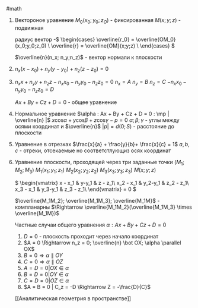 #math

1. Вектороное уравнение
	$M_0(x_0; y_0;z_O)$ - фиксированная
	$M(x; y;z)$ - подвижная
	
	радиус вектор -$
	\begin{cases}
	\overline{r_0} = \overline{OM_0}(x_0;y_0;z_0) \\
	\overline{r} = \overline{OM}(x;y;z) \\
	\end{cases}
	$
	
	$\overline{n}(n_x; n_y;n_z)$ - вектор нормали к плоскости
	
	
2. $n_x(x-x_0) + n_y(y-y_0) + n_z(z-z_0)=0$
3. $n_xx + n_yy + n_zz - n_xx_0 - n_yy_0 - n_zz_0 = 0$
	$n_x = A$
	$n_y = B$
	$n_z = C$
	$-n_xx_0 - n_yy_0 - n_zz_0 = D$
	
	$Ax+By + Cz + D = 0$ - общее уравнение
4. Нормальное уравнение
	$\alpha : Ax + By + Cz + D = 0 : \mp | \overline{n} |$
	$x \text{cos} \alpha + y \text{cos} \beta + z \text{cos} \gamma - p = 0$
	$\alpha; \beta; \gamma$ - углы между осями координат и $\overline{n}$
	$|p| = d(0; S)$ - расстояние до плоскости
5. Уравнение в отрезках
	$\frac{x}{a} + \frac{y}{b}+ \frac{x}{c} = 1$
	$a,b,c$ - отреки, отсекаемые но соответстлующиз осях координат 
6. Уравнение плоскости, проходящей через три заданные точки $(M_1;M_2;M_3)$
	$M_1(x_1;y_1;z_1)$
	$M_2(x_2;y_2;z_2)$
	$M_3(x_3;y_3;z_3)$
	$M(x;y;z)$
	
	$
	\begin{vmatrix}
	x - x_1 & y-y_1 & z - z_1\\
	x_2 - x_1 & y_2-y_1 & z_2 - z_1\\
	x_3 - x_1 & y_3-y_1 & z_3 - z_1\\
	\end{vmatrix} = 0
	$
	
	$\overline{M_1M_2}; \overline{M_1M_3}; \overline{M_1M}$ - компланарны $\Rightarrow  \overline{M_1M_2}(\overline{M_1M_3} \times \overline{M_1M})$
	
	
	Частные случаи общего уравнения $\alpha: Ax+By + Cz + D = 0$
	1) $D = 0$ - плоскость проходит через начало координат
	2) $A = 0 \Rightarrow n_z = 0; \overline{n} \bot OX; \alpha \parallel OX$
	3) $B = 0 \Rightarrow \alpha \parallel OY$
	4) $C = 0 \Rightarrow \alpha \parallel OZ$
	5) $A = D = 0 | OX \in \alpha$
	6) $B = D = 0 | OY \in \alpha$
	7) $C = D = 0 | OZ \in \alpha$
	8) $A = B = 0 | C_z = -D \Rightarrow Z = -\frac{D}{C}$
	
	
	
	
	[[Аналитическая геометрия в пространстве]]